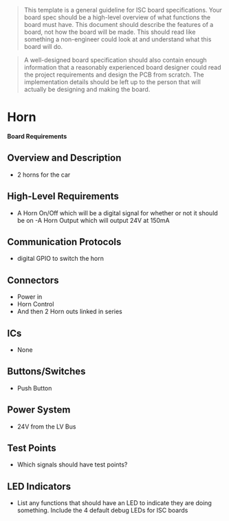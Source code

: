 > This template is a general guideline for ISC board specifications. Your board spec should be a high-level overview of what functions the board must have. This document should describe the features of a board, not how the board will be made. This should read like something a non-engineer could look at and understand what this board will do.

> A well-designed board specification should also contain enough information that a reasonably experienced board designer could read the project requirements and design the PCB from scratch. The implementation details should be left up to the person that will actually be designing and making the board.


# Horn
**Board Requirements**


## Overview and Description
- 2 horns for the car

## High-Level Requirements
- A Horn On/Off which will be a digital signal for whether or not it should be on
-A Horn Output which will output 24V at 150mA

## Communication Protocols
-  digital GPIO to switch the horn

## Connectors
 - Power in
 - Horn Control
 - And then 2 Horn outs linked in series

## ICs
- None

## Buttons/Switches
- Push Button

## Power System
- 24V from the LV Bus

## Test Points
- Which signals should have test points?

## LED Indicators
- List any functions that should have an LED to indicate they are doing something. Include the 4 default debug LEDs for ISC boards

